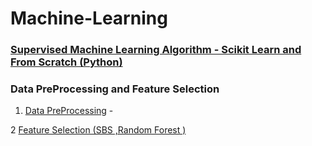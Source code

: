 # Machine-Learning

### [Supervised Machine Learning Algorithm - Scikit Learn and From Scratch (Python)](https://github.com/prajinkhadka/Machine-Learning/tree/master/Supervised%20Algorithms)

### Data PreProcessing and Feature Selection 
   1. [Data PreProcessing](https://github.com/prajinkhadka/Machine-Learning/blob/master/Data%20Pre%20Processsing/Data%20PreProcessing.ipynb) - 
   
  2  [Feature Selection (SBS ,Random Forest )](https://github.com/prajinkhadka/Machine-Learning/blob/master/Data%20Pre%20Processsing/Feature%20Selection%20-%20SBS%20-%20Random%20Forest.ipynb) 
   
